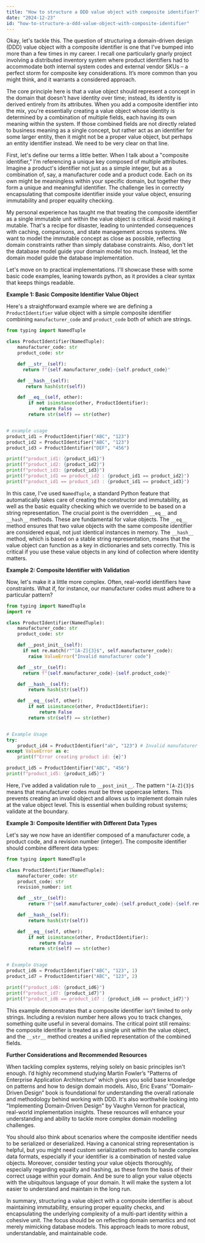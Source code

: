 ```yaml
---
title: "How to structure a DDD value object with composite identifier?"
date: "2024-12-23"
id: "how-to-structure-a-ddd-value-object-with-composite-identifier"
---
```


Okay, let's tackle this. The question of structuring a domain-driven design (DDD) value object with a composite identifier is one that I've bumped into more than a few times in my career. I recall one particularly gnarly project involving a distributed inventory system where product identifiers had to accommodate both internal system codes and external vendor SKUs – a perfect storm for composite key considerations. It’s more common than you might think, and it warrants a considered approach.

The core principle here is that a value object should represent a concept in the domain that doesn't have identity over time; instead, its identity is derived entirely from its attributes. When you add a composite identifier into the mix, you're essentially creating a value object whose identity is determined by a combination of multiple fields, each having its own meaning within the system. If those combined fields are not directly related to business meaning as a single concept, but rather act as an identifier for some larger entity, then it might not be a proper value object, but perhaps an entity identifier instead. We need to be very clear on that line.

First, let's define our terms a little better. When I talk about a "composite identifier," I’m referencing a unique key composed of multiple attributes. Imagine a product's identifier not just as a simple integer, but as a combination of, say, a manufacturer code and a product code. Each on its own might be meaningless within your specific domain, but together they form a unique and meaningful identifier. The challenge lies in correctly encapsulating that composite identifier inside your value object, ensuring immutability and proper equality checking.

My personal experience has taught me that treating the composite identifier as a single immutable unit within the value object is critical. Avoid making it mutable. That's a recipe for disaster, leading to unintended consequences with caching, comparisons, and state management across systems. We want to model the immutable concept as close as possible, reflecting domain constraints rather than simply database constraints. Also, don't let the database model guide your domain model too much. Instead, let the domain model guide the database implementation.

Let's move on to practical implementations. I'll showcase these with some basic code examples, leaning towards python, as it provides a clear syntax that keeps things readable.

**Example 1: Basic Composite Identifier Value Object**

Here's a straightforward example where we are defining a `ProductIdentifier` value object with a simple composite identifier combining `manufacturer_code` and `product_code` both of which are strings.

```python
from typing import NamedTuple

class ProductIdentifier(NamedTuple):
    manufacturer_code: str
    product_code: str

    def __str__(self):
      return f"{self.manufacturer_code}-{self.product_code}"

    def __hash__(self):
       return hash(str(self))

    def __eq__(self, other):
        if not isinstance(other, ProductIdentifier):
            return False
        return str(self) == str(other)


# example usage
product_id1 = ProductIdentifier("ABC", "123")
product_id2 = ProductIdentifier("ABC", "123")
product_id3 = ProductIdentifier("DEF", "456")

print(f"product_id1: {product_id1}")
print(f"product_id2: {product_id2}")
print(f"product_id3: {product_id3}")
print(f"product_id1 == product_id2 : {product_id1 == product_id2}")
print(f"product_id1 == product_id3 : {product_id1 == product_id3}")
```

In this case, I've used `NamedTuple`, a standard Python feature that automatically takes care of creating the constructor and immutability, as well as the basic equality checking which we override to be based on a string representation. The crucial point is the overridden `__eq__` and `__hash__` methods. These are fundamental for value objects. The `__eq__` method ensures that two value objects with the same composite identifier are considered equal, not just identical instances in memory. The `__hash__` method, which is based on a stable string representation, means that the value object can function as a key in dictionaries and sets correctly. This is critical if you use these value objects in any kind of collection where identity matters.

**Example 2: Composite Identifier with Validation**

Now, let's make it a little more complex. Often, real-world identifiers have constraints. What if, for instance, our manufacturer codes must adhere to a particular pattern?

```python
from typing import NamedTuple
import re

class ProductIdentifier(NamedTuple):
    manufacturer_code: str
    product_code: str

    def __post_init__(self):
      if not re.match(r"^[A-Z]{3}$", self.manufacturer_code):
        raise ValueError("Invalid manufacturer code")

    def __str__(self):
      return f"{self.manufacturer_code}-{self.product_code}"

    def __hash__(self):
        return hash(str(self))

    def __eq__(self, other):
        if not isinstance(other, ProductIdentifier):
            return False
        return str(self) == str(other)


# Example Usage
try:
    product_id4 = ProductIdentifier("ab", "123") # Invalid manufaturer code
except ValueError as e:
    print(f"Error creating product id: {e}")

product_id5 = ProductIdentifier("ABC", "456")
print(f"product_id5: {product_id5}")
```

Here, I've added a validation rule to `__post_init__`.  The pattern `^[A-Z]{3}$` means that manufacturer codes must be three uppercase letters. This prevents creating an invalid object and allows us to implement domain rules at the value object level. This is essential when building robust systems; validate at the boundary.

**Example 3: Composite Identifier with Different Data Types**

Let's say we now have an identifier composed of a manufacturer code, a product code, and a revision number (integer). The composite identifier should combine different data types:

```python
from typing import NamedTuple

class ProductIdentifier(NamedTuple):
    manufacturer_code: str
    product_code: str
    revision_number: int

    def __str__(self):
        return f"{self.manufacturer_code}-{self.product_code}-{self.revision_number}"

    def __hash__(self):
        return hash(str(self))

    def __eq__(self, other):
        if not isinstance(other, ProductIdentifier):
            return False
        return str(self) == str(other)


# Example Usage
product_id6 = ProductIdentifier("ABC", "123", 1)
product_id7 = ProductIdentifier("ABC", "123", 2)

print(f"product_id6: {product_id6}")
print(f"product_id7: {product_id7}")
print(f"product_id6 == product_id7 : {product_id6 == product_id7}")

```

This example demonstrates that a composite identifier isn't limited to only strings. Including a revision number here allows you to track changes, something quite useful in several domains. The critical point still remains: the composite identifier is treated as a single unit within the value object, and the `__str__` method creates a unified representation of the combined fields.

**Further Considerations and Recommended Resources**

When tackling complex systems, relying solely on basic principles isn't enough. I’d highly recommend studying Martin Fowler’s "Patterns of Enterprise Application Architecture" which gives you solid base knowledge on patterns and how to design domain models. Also, Eric Evans’ “Domain-Driven Design” book is foundational for understanding the overall rationale and methodology behind working with DDD. It's also worthwhile looking into "Implementing Domain-Driven Design" by Vaughn Vernon for practical, real-world implementation insights. These resources will enhance your understanding and ability to tackle more complex domain modelling challenges.

You should also think about scenarios where the composite identifier needs to be serialized or deserialized. Having a canonical string representation is helpful, but you might need custom serialization methods to handle complex data formats, especially if your identifier is a combination of nested value objects. Moreover, consider testing your value objects thoroughly, especially regarding equality and hashing, as these form the basis of their correct usage within your domain. And be sure to align your value objects with the ubiquitous language of your domain. It will make the system a lot easier to understand and maintain in the long run.

In summary, structuring a value object with a composite identifier is about maintaining immutability, ensuring proper equality checks, and encapsulating the underlying complexity of a multi-part identity within a cohesive unit. The focus should be on reflecting domain semantics and not merely mimicking database models. This approach leads to more robust, understandable, and maintainable code.
